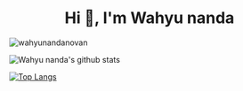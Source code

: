 
<h1 align="center">Hi 👋, I'm Wahyu nanda</h1>

<!-- <img align="right" alt="cahcoding" width="400" src="https://cdn.dribbble.com/users/1059583/screenshots/4171367/coding-freak.gif"/>
 -->

<p align="left"> <img src="https://komarev.com/ghpvc/?username=wahyunandanovan&label=Profile%20views&color=0e75b6&style=flat" alt="wahyunandanovan" /> </p>


![Wahyu nanda's github stats](https://github-readme-stats.vercel.app/api?username=wahyunandanovan&show_icons=true&theme=flag-india&count_private=true)


[![Top Langs](https://github-readme-stats.vercel.app/api/top-langs/?username=wahyunandanovan&layout=compact)](https://github.com/anuraghazra/github-readme-stats)
